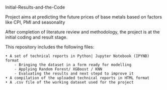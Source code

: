 Initial-Results-and-the-Code

Project aims at predicting the future prices of base metals based on factors like CPI, PMI and seasonality

After completion of literature review and methodology, the project is at the initial coding and result stage.

This repository includes the following files:

    • A set of technical reports in Python| Jupyter Notebook (IPYNB) format 
        - Bringing the dataset in a form ready for modelling
        - Applying Random Forest/ XGBoost / KNN 
        - Evaluating the results and next stepd to improve it
    • A compilation of the uploaded technical reports in HTML format 
    • A .csv file of the working dataset used for the project
